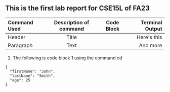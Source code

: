 ## This is the first lab report for CSE15L of FA23

| Command Used     | Description of command  | Code Block | Terminal Output        | 
| :---             |    :----:               | :----:     |           ---:         |
| Header           | Title                   |           |    Here's this         |
| Paragraph        | Text                    |            |    And more            |

1. The following is code block 1 using the command cd
```
{
  "firstName": "John",
  "lastName": "Smith",
  "age": 25
}
```